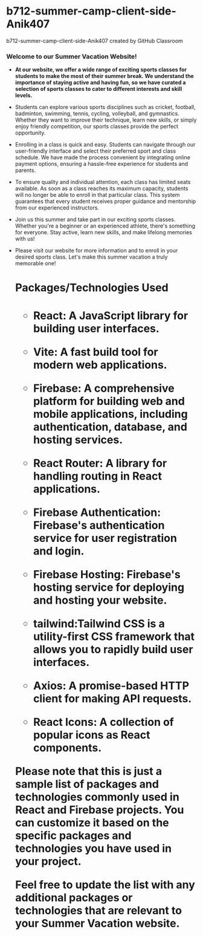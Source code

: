 # b712-summer-camp-client-side-Anik407
b712-summer-camp-client-side-Anik407 created by GitHub Classroom



<h3>Welcome to our Summer Vacation Website!</h3>


* <p ><strong>At our website, we offer a wide range of exciting sports classes for students to make the most of their summer break. We understand the importance of staying active and having fun, so we have curated a selection of sports classes to cater to different interests and skill levels.</strong> </p>


* <p>Students can explore various sports disciplines such as cricket, football, badminton, swimming, tennis, cycling, volleyball, and gymnastics. Whether they want to improve their technique, learn new skills, or simply enjoy friendly competition, our sports classes provide the perfect opportunity.</p>



* <p>Enrolling in a class is quick and easy. Students can navigate through our user-friendly interface and select their preferred sport and class schedule. We have made the process convenient by integrating online payment options, ensuring a hassle-free experience for students and parents. </p>



* <p>To ensure quality and individual attention, each class has limited seats available. As soon as a class reaches its maximum capacity, students will no longer be able to enroll in that particular class. This system guarantees that every student receives proper guidance and mentorship from our experienced instructors.</p>


* <p> Join us this summer and take part in our exciting sports classes. Whether you're a beginner or an experienced athlete, there's something for everyone. Stay active, learn new skills, and make lifelong memories with us!</p>



* <p>Please visit our website for more information and to enroll in your desired sports class. Let's make this summer vacation a truly memorable one! </p>



  
  <h1><strong> Packages/Technologies Used</strong>  <h1>

  * React: A JavaScript library for building user interfaces.

  * Vite: A fast build tool for modern web applications.

  * Firebase: A comprehensive platform for building web and mobile applications, including 
    authentication, database, and hosting services.

  * React Router: A library for handling routing in React applications.

  * Firebase Authentication: Firebase's authentication service for user registration and login.

  * Firebase Hosting: Firebase's hosting service for deploying and hosting your website.

  * tailwind:Tailwind CSS is a utility-first CSS framework that allows you to rapidly build user 
    interfaces.
 
  * Axios: A promise-based HTTP client for making API requests.
  
  * React Icons: A collection of popular icons as React components.



   Please note that this is just a sample list of packages and technologies commonly used in React and 
    Firebase projects. You can customize it based on the specific packages and technologies you have used 
    in your project.

    Feel free to update the list with any additional packages or technologies that are relevant to your 
    Summer Vacation website.